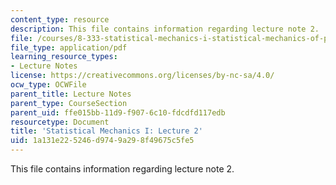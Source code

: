 ```yaml
---
content_type: resource
description: This file contains information regarding lecture note 2.
file: /courses/8-333-statistical-mechanics-i-statistical-mechanics-of-particles-fall-2013/1a131e225246d9749a298f49675c5fe5_MIT8_333F13_Lec2.pdf
file_type: application/pdf
learning_resource_types:
- Lecture Notes
license: https://creativecommons.org/licenses/by-nc-sa/4.0/
ocw_type: OCWFile
parent_title: Lecture Notes
parent_type: CourseSection
parent_uid: ffe015bb-11d9-f907-6c10-fdcdfd117edb
resourcetype: Document
title: 'Statistical Mechanics I: Lecture 2'
uid: 1a131e22-5246-d974-9a29-8f49675c5fe5
---
```

This file contains information regarding lecture note 2.